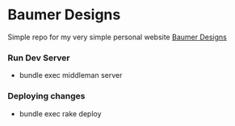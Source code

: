 # Baumer Designs
Simple repo for my very simple personal website [Baumer Designs](http://baumerdesigns.com/)

### Run Dev Server
- bundle exec middleman server

### Deploying changes
- bundle exec rake deploy
